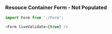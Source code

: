 ### Resouce Container Form - Not Populated

```js
import Form from './Form';

<Form liveValidate={true} />
```
